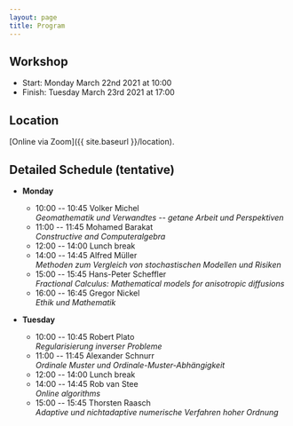 ```yaml
---
layout: page
title: Program
---
```


<!--[Click to download as PDF](/Meeting-2021/Meeting-2021.pdf)-->

## Workshop
* Start: Monday March 22nd 2021 at 10:00
* Finish: Tuesday March 23rd 2021 at 17:00

## Location
[Online via Zoom]({{ site.baseurl }}/location).


## Detailed Schedule (tentative)

- **Monday**
  * 10:00 -- 10:45 Volker Michel <br>
    *Geomathematik und Verwandtes -- getane Arbeit und Perspektiven*
  * 11:00 -- 11:45 Mohamed Barakat <br>
    *Constructive and Computeralgebra*
  * 12:00 -- 14:00 Lunch break
  * 14:00 -- 14:45 Alfred Müller <br>
    *Methoden zum Vergleich von stochastischen Modellen und Risiken*
  * 15:00 -- 15:45 Hans-Peter Scheffler <br>
    *Fractional Calculus: Mathematical models for anisotropic diffusions*
  * 16:00 -- 16:45 Gregor Nickel <br>
    *Ethik und Mathematik*

- **Tuesday**
  * 10:00 -- 10:45 Robert Plato <br>
    *Regularisierung inverser Probleme*
  * 11:00 -- 11:45 Alexander Schnurr <br>
    *Ordinale Muster und Ordinale-Muster-Abhängigkeit*
  * 12:00 -- 14:00 Lunch break
  * 14:00 -- 14:45 Rob van Stee <br>
    *Online algorithms*
  * 15:00 -- 15:45 Thorsten Raasch <br>
    *Adaptive und nichtadaptive numerische Verfahren hoher Ordnung*
